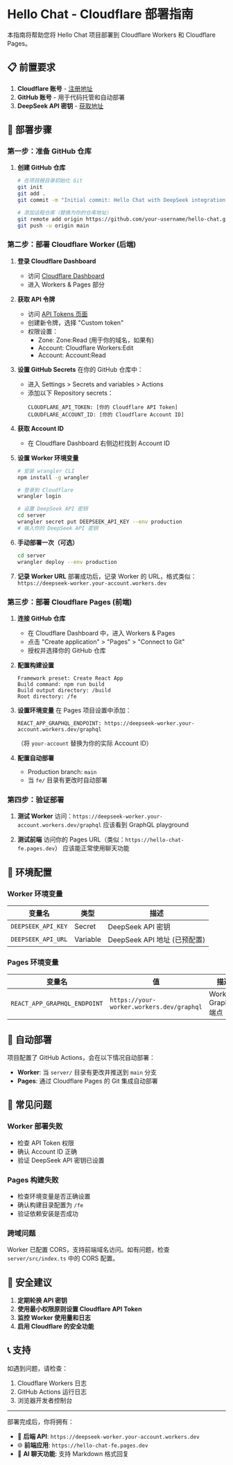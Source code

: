 # Hello Chat - Cloudflare 部署指南

本指南将帮助您将 Hello Chat 项目部署到 Cloudflare Workers 和 Cloudflare Pages。

## 📋 前置要求

1. **Cloudflare 账号** - [注册地址](https://dash.cloudflare.com/sign-up)
2. **GitHub 账号** - 用于代码托管和自动部署
3. **DeepSeek API 密钥** - [获取地址](https://platform.deepseek.com/)

## 🚀 部署步骤

### 第一步：准备 GitHub 仓库

1. **创建 GitHub 仓库**
   ```bash
   # 在项目根目录初始化 Git
   git init
   git add .
   git commit -m "Initial commit: Hello Chat with DeepSeek integration"
   
   # 添加远程仓库（替换为你的仓库地址）
   git remote add origin https://github.com/your-username/hello-chat.git
   git push -u origin main
   ```

### 第二步：部署 Cloudflare Worker (后端)

1. **登录 Cloudflare Dashboard**
   - 访问 [Cloudflare Dashboard](https://dash.cloudflare.com/)
   - 进入 Workers & Pages 部分

2. **获取 API 令牌**
   - 访问 [API Tokens 页面](https://dash.cloudflare.com/profile/api-tokens)
   - 创建新令牌，选择 "Custom token"
   - 权限设置：
     - Zone: Zone:Read (用于你的域名，如果有)
     - Account: Cloudflare Workers:Edit
     - Account: Account:Read

3. **设置 GitHub Secrets**
   在你的 GitHub 仓库中：
   - 进入 Settings > Secrets and variables > Actions
   - 添加以下 Repository secrets：
     ```
     CLOUDFLARE_API_TOKEN: [你的 Cloudflare API Token]
     CLOUDFLARE_ACCOUNT_ID: [你的 Cloudflare Account ID]
     ```

4. **获取 Account ID**
   - 在 Cloudflare Dashboard 右侧边栏找到 Account ID

5. **设置 Worker 环境变量**
   ```bash
   # 安装 wrangler CLI
   npm install -g wrangler
   
   # 登录到 Cloudflare
   wrangler login
   
   # 设置 DeepSeek API 密钥
   cd server
   wrangler secret put DEEPSEEK_API_KEY --env production
   # 输入你的 DeepSeek API 密钥
   ```

6. **手动部署一次（可选）**
   ```bash
   cd server
   wrangler deploy --env production
   ```

7. **记录 Worker URL**
   部署成功后，记录 Worker 的 URL，格式类似：
   `https://deepseek-worker.your-account.workers.dev`

### 第三步：部署 Cloudflare Pages (前端)

1. **连接 GitHub 仓库**
   - 在 Cloudflare Dashboard 中，进入 Workers & Pages
   - 点击 "Create application" > "Pages" > "Connect to Git"
   - 授权并选择你的 GitHub 仓库

2. **配置构建设置**
   ```
   Framework preset: Create React App
   Build command: npm run build
   Build output directory: /build
   Root directory: /fe
   ```

3. **设置环境变量**
   在 Pages 项目设置中添加：
   ```
   REACT_APP_GRAPHQL_ENDPOINT: https://deepseek-worker.your-account.workers.dev/graphql
   ```
   （将 `your-account` 替换为你的实际 Account ID）

4. **配置自动部署**
   - Production branch: `main`
   - 当 `fe/` 目录有更改时自动部署

### 第四步：验证部署

1. **测试 Worker**
   访问：`https://deepseek-worker.your-account.workers.dev/graphql`
   应该看到 GraphQL playground

2. **测试前端**
   访问你的 Pages URL（类似：`https://hello-chat-fe.pages.dev`）
   应该能正常使用聊天功能

## 🔧 环境配置

### Worker 环境变量

| 变量名 | 类型 | 描述 |
|--------|------|------|
| `DEEPSEEK_API_KEY` | Secret | DeepSeek API 密钥 |
| `DEEPSEEK_API_URL` | Variable | DeepSeek API 地址 (已预配置) |

### Pages 环境变量

| 变量名 | 值 | 描述 |
|--------|----|----|
| `REACT_APP_GRAPHQL_ENDPOINT` | `https://your-worker.workers.dev/graphql` | Worker GraphQL 端点 |

## 🔄 自动部署

项目配置了 GitHub Actions，会在以下情况自动部署：

- **Worker**: 当 `server/` 目录有更改并推送到 `main` 分支
- **Pages**: 通过 Cloudflare Pages 的 Git 集成自动部署

## 🐛 常见问题

### Worker 部署失败
- 检查 API Token 权限
- 确认 Account ID 正确
- 验证 DeepSeek API 密钥已设置

### Pages 构建失败
- 检查环境变量是否正确设置
- 确认构建目录配置为 `/fe`
- 验证依赖安装是否成功

### 跨域问题
Worker 已配置 CORS，支持前端域名访问。如有问题，检查 `server/src/index.ts` 中的 CORS 配置。

## 🔐 安全建议

1. **定期轮换 API 密钥**
2. **使用最小权限原则设置 Cloudflare API Token**
3. **监控 Worker 使用量和日志**
4. **启用 Cloudflare 的安全功能**

## 📞 支持

如遇到问题，请检查：
1. Cloudflare Workers 日志
2. GitHub Actions 运行日志
3. 浏览器开发者控制台

---

部署完成后，你将拥有：
- 🔗 **后端 API**: `https://deepseek-worker.your-account.workers.dev`
- 🌐 **前端应用**: `https://hello-chat-fe.pages.dev`
- 🤖 **AI 聊天功能**: 支持 Markdown 格式回复
